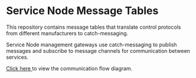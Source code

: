 # Service Node Message Tables

This repository contains message tables that translate control protocols from different manufacturers to catch-messaging.

Service Node management gateways use catch-messaging to publish messages and subscribe to message channels for communication between services.

[Click here ](https://github.com/catchtechnologies/message-tables/blob/master/Service%20Node%20Communication%20Flow.pdf) to view the communication flow diagram.
